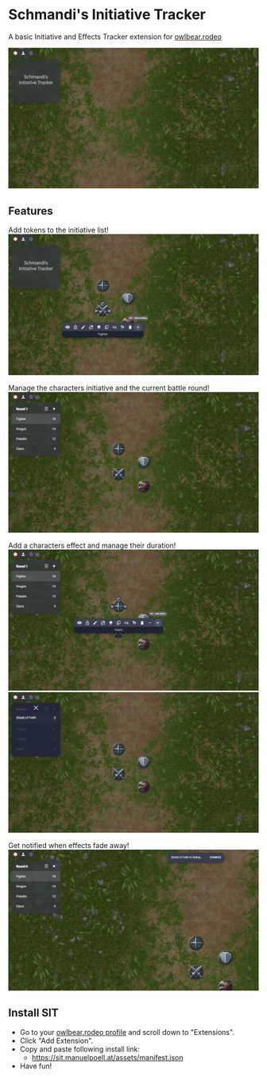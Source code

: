 # Schmandi's Initiative Tracker

A basic Initiative and Effects Tracker extension for [owlbear.rodeo](https://www.owlbear.rodeo/)

![initial_screen](screenshots/start.png)

## Features

Add tokens to the initiative list!
![add_tracking](screenshots/add_tracking.png)

Manage the characters initiative and the current battle round!
![display_initiative](screenshots/display_initiative.png)

Add a characters effect and manage their duration!
![add_effect](screenshots/add_effect.png)
![display_effects](screenshots/display_effects.png)

Get notified when effects fade away!
![effect_fading](screenshots/effect_fading.png)

## Install SIT

- Go to your [owlbear.rodeo profile](https://www.owlbear.rodeo/profile) and scroll down to "Extensions".
- Click "Add Extension".
- Copy and paste following install link:
  - https://sit.manuelpoell.at/assets/manifest.json
- Have fun!
